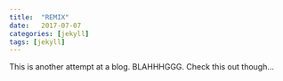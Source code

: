 ```yaml
---
title:  "REMIX"
date:   2017-07-07
categories: [jekyll]
tags: [jekyll]
---
```


This is another attempt at a blog. BLAHHHGGG.
Check this out though...
